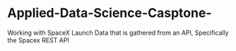 # Applied-Data-Science-Casptone-
Working with SpaceX Launch Data that is gathered from an API, Specifically the Spacex REST API
